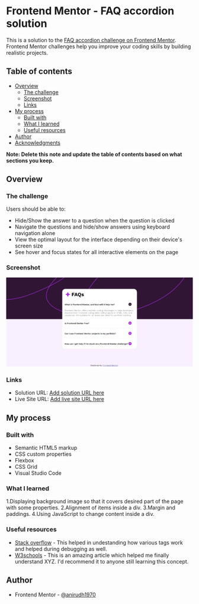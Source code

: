 # Frontend Mentor - FAQ accordion solution

This is a solution to the [FAQ accordion challenge on Frontend Mentor](https://www.frontendmentor.io/challenges/faq-accordion-wyfFdeBwBz). Frontend Mentor challenges help you improve your coding skills by building realistic projects. 

## Table of contents

- [Overview](#overview)
  - [The challenge](#the-challenge)
  - [Screenshot](#screenshot)
  - [Links](#links)
- [My process](#my-process)
  - [Built with](#built-with)
  - [What I learned](#what-i-learned)
  - [Useful resources](#useful-resources)
- [Author](#author)
- [Acknowledgments](#acknowledgments)

**Note: Delete this note and update the table of contents based on what sections you keep.**

## Overview

### The challenge

Users should be able to:

- Hide/Show the answer to a question when the question is clicked
- Navigate the questions and hide/show answers using keyboard navigation alone
- View the optimal layout for the interface depending on their device's screen size
- See hover and focus states for all interactive elements on the page

### Screenshot

![](./result-preview.jpeg)


### Links

- Solution URL: [Add solution URL here](https://your-solution-url.com)
- Live Site URL: [Add live site URL here](https://your-live-site-url.com)

## My process

### Built with

- Semantic HTML5 markup
- CSS custom properties
- Flexbox
- CSS Grid
- Visual Studio Code

### What I learned

1.Displaying background image so that it covers desired part of the page with some properties.
2.Alignment of items inside a div.
3.Margin and paddings.
4.Using JavaScript to change content inside a div.

### Useful resources

- [Stack overflow](https://www.stackoverflow.com) - This helped in undestanding how various tags work and helped during debugging as well.
- [W3schools](https://www.w3schools.com) - This is an amazing article which helped me finally understand XYZ. I'd recommend it to anyone still learning this concept.

## Author

- Frontend Mentor - [@anirudh1970](https://www.frontendmentor.io/profile/@anirudh1970)
